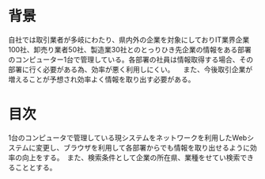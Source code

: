 # 背景
自社では取引業者が多岐にわたり、県内外の企業を対象にしておりIT業界企業100社、卸売り業者50社、製造業30社とのとっりひき先企業の情報をある部署のコンピューター1台で管理している。各部署の社員は情報取得する場合、その部署に行く必要がある為、効率が悪く利用しにくい。
　また、今後取引企業が増えることが予想され効率よく情報を取り出す必要がある。

# 目次
1台のコンピュータで管理している現システムをネットワークを利用したWebシステムに変更し、ブラウザを利用して各部署からでも情報を取り出せるように効率の向上をする。　また、検索条件として企業の所在県、業種をせてい検索できることとする。